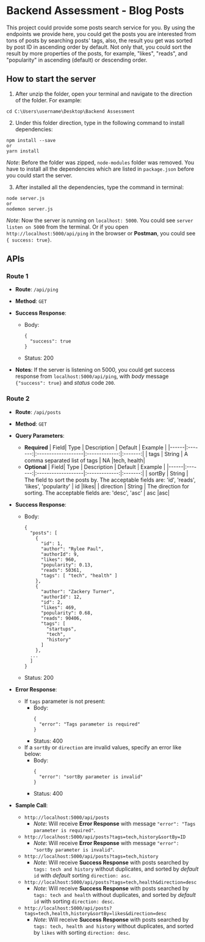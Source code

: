 # Backend Assessment - Blog Posts
This project could provide some posts search service for you. By using the endpoints we provide here, you could get the posts you are interested from tons of posts by searching posts' tags, also, the result you get was sorted by post ID in ascending order by default. Not only that, you could sort the result by more properties of the posts, for example, "likes", "reads", and "popularity" in ascending (default) or descending order.

## How to start the server
1. After unzip the folder, open your terminal and navigate to the direction of the folder. For example:
  ```
  cd C:\Users\username\Desktop\Backend Assessment
  ```
2. Under this folder direction, type in the following command to install dependencies:
  ```
  npm install --save
  or 
  yarn install
  ```
_Note_: Before the folder was zipped, `node-modules` folder was removed. You have to install all the dependencies which are listed in `package.json` before you could start the server.

3. After installed all the dependencies, type the command in terminal:
  ```
  node server.js
  or
  nodemon server.js
  ```
_Note_: Now the server is running on `localhost: 5000`. You could see `server listen on 5000` from the terminal. Or if you open `http://localhost:5000/api/ping` in the browser or **Postman**, you could see `{ success: true}`.

## APIs
### Route 1
* **Route**: `/api/ping`

* **Method**: `GET`

* **Success Response**: 
  * Body: 
    ```
    {
      "success": true
    }
    ```
  * Status: 200

* **Notes**: If the server is listening on 5000, you could get success response from `localhost:5000/api/ping`, with _body_ message `{"success": true}` and _status_ code `200`.

### Route 2
* **Route**: `/api/posts`

* **Method**: `GET`

* **Query Parameters**:
  * **Required**
    | Field|  Type   |  Description       |  Default   |   Example   |
    |------|:-------:|:-------------------|:-------------:|:-------:|
    | tags |  String | A comma separated list of tags | NA |tech, health|
  * **Optional**
    | Field|  Type   |  Description       |  Default   |   Example   |
    |------|:-------:|:-------------------|:-------------:|:-------:|
    | sortBy |  String | The field to sort the posts by. The acceptable fields are: 'id', 'reads', 'likes', 'popularity' | id |likes|
    | direction |  String | The direction for sorting. The acceptable fields are: 'desc', 'asc' | asc |asc|

* **Success Response**: 
  * Body: 
    ```
    {
      "posts": [
        {
          "id": 1,
          "author": "Rylee Paul",
          "authorId": 9,
          "likes": 960,
          "popularity": 0.13,
          "reads": 50361,
          "tags": [ "tech", "health" ]
        },
        {
          "author": "Zackery Turner",
          "authorId": 12,
          "id": 2,
          "likes": 469,
          "popularity": 0.68,
          "reads": 90406,
          "tags": [
            "startups",
            "tech",
            "history"
          ]
        },
      ...
      ]
    }
    ```
  * Status: 200

* **Error Response**:
  * If `tags` parameter is not present:
    * Body: 
        ```
        {
          "error": "Tags parameter is required"
        }
        ```
    * Status: 400
  * If a `sortBy` or `direction` are invalid values, specify an error like below:
    * Body: 
        ```
        {
          "error": "sortBy parameter is invalid"
        }
        ```
    * Status: 400

* **Sample Call**:
  * `http://localhost:5000/api/posts`
    * _Note_: Will receive **Error Response** with message `"error": "Tags parameter is required"`.
  * `http://localhost:5000/api/posts?tags=tech,history&sortBy=ID`
    * _Note_: Will receive **Error Response** with message `"error": "sortBy parameter is invalid"`.
  * `http://localhost:5000/api/posts?tags=tech,history`
    * _Note_: Will receive **Success Response** with posts searched by `tags: tech and history` without duplicates, and sorted by _default_ `id` with _default_ sorting `direction: asc`.
  * `http://localhost:5000/api/posts?tags=tech,health&direction=desc`
    * _Note_: Will receive **Success Response** with posts searched by `tags: tech and health` without duplicates, and sorted by _default_ `id` with sorting `direction: desc`.
  * `http://localhost:5000/api/posts?tags=tech,health,history&sortBy=likes&direction=desc`
    * _Note_: Will receive **Success Response** with posts searched by `tags: tech, health and history` without duplicates, and sorted by `likes` with sorting `direction: desc`.